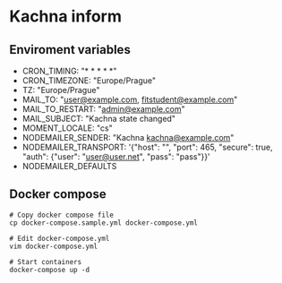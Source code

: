 # Kachna inform

## Enviroment variables

- CRON_TIMING: "* * * * *"
- CRON_TIMEZONE: "Europe/Prague"
- TZ: "Europe/Prague"
- MAIL_TO: "user@example.com, fitstudent@example.com"
- MAIL_TO_RESTART: "admin@example.com"
- MAIL_SUBJECT: "Kachna state changed"
- MOMENT_LOCALE: "cs"
- NODEMAILER_SENDER: "Kachna <kachna@example.com>"
- NODEMAILER_TRANSPORT: '{"host": "", "port": 465, "secure": true, "auth": {"user": "user@user.net", "pass": "pass"}}'
- NODEMAILER_DEFAULTS

## Docker compose

```batch
# Copy docker compose file
cp docker-compose.sample.yml docker-compose.yml

# Edit docker-compose.yml
vim docker-compose.yml

# Start containers
docker-compose up -d
```
